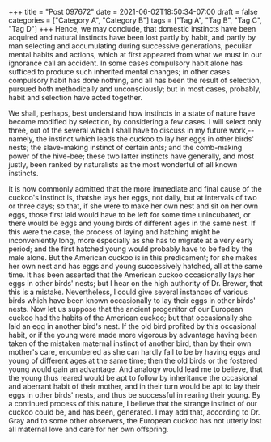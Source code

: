 +++
title = "Post 097672"
date = 2021-06-02T18:50:34-07:00
draft = false
categories = ["Category A", "Category B"]
tags = ["Tag A", "Tag B", "Tag C", "Tag D"]
+++
Hence, we may conclude, that domestic instincts have been acquired and natural instincts have been lost partly by habit, and partly by man selecting and accumulating during successive generations, peculiar mental habits and actions, which at first appeared from what we must in our ignorance call an accident. In some cases compulsory habit alone has sufficed to produce such inherited mental changes; in other cases compulsory habit has done nothing, and all has been the result of selection, pursued both methodically and unconsciously; but in most cases, probably, habit and selection have acted together.

We shall, perhaps, best understand how instincts in a state of nature have become modified by selection, by considering a few cases. I will select only three, out of the several which I shall have to discuss in my future work,--namely, the instinct which leads the cuckoo to lay her eggs in other birds' nests; the slave-making instinct of certain ants; and the comb-making power of the hive-bee; these two latter instincts have generally, and most justly, been ranked by naturalists as the most wonderful of all known instincts.

It is now commonly admitted that the more immediate and final cause of the cuckoo's instinct is, thatshe lays her eggs, not daily, but at intervals of two or three days; so that, if she were to make her own nest and sit on her own eggs, those first laid would have to be left for some time unincubated, or there would be eggs and young birds of different ages in the same nest. If this were the case, the process of laying and hatching might be inconveniently long, more especially as she has to migrate at a very early period; and the first hatched young would probably have to be fed by the male alone. But the American cuckoo is in this predicament; for she makes her own nest and has eggs and young successively hatched, all at the same time. It has been asserted that the American cuckoo occasionally lays her eggs in other birds' nests; but I hear on the high authority of Dr. Brewer, that this is a mistake. Nevertheless, I could give several instances of various birds which have been known occasionally to lay their eggs in other birds' nests. Now let us suppose that the ancient progenitor of our European cuckoo had the habits of the American cuckoo; but that occasionally she laid an egg in another bird's nest. If the old bird profited by this occasional habit, or if the young were made more vigorous by advantage having been taken of the mistaken maternal instinct of another bird, than by their own mother's care, encumbered as she can hardly fail to be by having eggs and young of different ages at the same time; then the old birds or the fostered young would gain an advantage. And analogy would lead me to believe, that the young thus reared would be apt to follow by inheritance the occasional and aberrant habit of their mother, and in their turn would be apt to lay their eggs in other birds' nests, and thus be successful in rearing their young. By a continued process of this nature, I believe that the strange instinct of our cuckoo could be, and has been, generated. I may add that, according to Dr. Gray and to some other observers, the European cuckoo has not utterly lost all maternal love and care for her own offspring.
